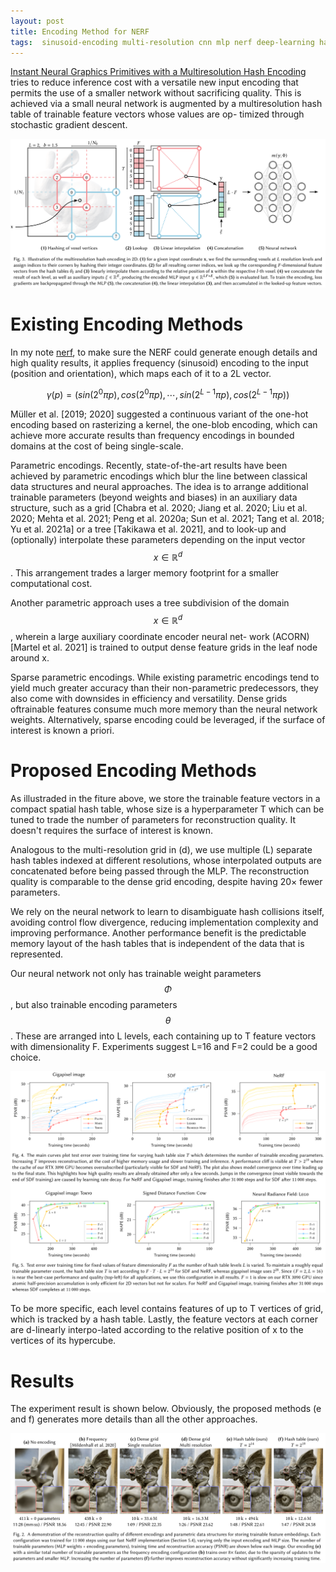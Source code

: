```yaml
---
layout: post
title: Encoding Method for NERF
tags:  sinusoid-encoding multi-resolution cnn mlp nerf deep-learning hash-encoding differential-rendering frequency-encoding
---
```

[Instant Neural Graphics Primitives with a Multiresolution Hash Encoding](http://arxiv.org/abs/2201.05989) tries to reduce inference cost with a versatile new input encoding that permits the use of a smaller network without sacrificing quality. This is achieved via a small neural network is augmented by a multiresolution hash table of trainable feature vectors whose values are op- timized through stochastic gradient descent.

![image-20220924170228559](https://raw.githubusercontent.com/zhangtemplar/zhangtemplar.github.io/master/uPic/2022_09_24_17_02_28_image-20220924170228559.png)

# Existing Encoding Methods

In my note [nerf](http://zhangtemplar.github.io/nerf/), to make sure the NERF could generate enough details and high quality results, it applies frequency (sinusoid) encoding to the input (position and orientation), which maps each of it to a 2L vector.

$$\gamma(p)=(sin(2^0\pi p),cos(2^0\pi p),\cdots,sin(2^{L-1}\pi p),cos(2^{L-1}\pi p))$$

Müller et al. [2019; 2020] suggested a continuous variant of the one-hot encoding based on rasterizing a kernel, the one-blob encoding, which can achieve more accurate results than frequency encodings in bounded domains at the cost of being single-scale.

Parametric encodings. Recently, state-of-the-art results have been achieved by parametric encodings which blur the line between classical data structures and neural approaches. The idea is to arrange additional trainable parameters (beyond weights and biases) in an auxiliary data structure, such as a grid [Chabra et al. 2020; Jiang et al. 2020; Liu et al. 2020; Mehta et al. 2021; Peng et al. 2020a; Sun et al. 2021; Tang et al. 2018; Yu et al. 2021a] or a tree [Takikawa et al. 2021], and to look-up and (optionally) interpolate these parameters depending on the input vector $$x\in\mathbb{R}^d$$. This arrangement trades a larger memory footprint for a smaller computational cost.

Another parametric approach uses a tree subdivision of the domain $$x\in\mathbb{R}^d$$, wherein a large auxiliary coordinate encoder neural net- work (ACORN) [Martel et al. 2021] is trained to output dense feature grids in the leaf node around x.

Sparse parametric encodings. While existing parametric encodings tend to yield much greater accuracy than their non-parametric predecessors, they also come with downsides in efficiency and versatility. Dense grids oftrainable features consume much more memory than the neural network weights. Alternatively, sparse encoding could be leveraged, if the surface of interest is known a priori.

# Proposed Encoding Methods

As illustraded in the fiture above, we store the trainable feature vectors in a compact spatial hash table, whose size is a hyperparameter T which can be tuned to trade the number of parameters for reconstruction quality. It doesn't requires the surface of interest is known.

Analogous to the multi-resolution grid in (d), we use multiple (L) separate hash tables indexed at different resolutions, whose interpolated outputs are concatenated before being passed through the MLP. The reconstruction quality is comparable to the dense grid encoding, despite having 20× fewer parameters.

We rely on the neural network to learn to disambiguate hash collisions itself, avoiding control flow divergence, reducing implementation complexity and improving performance. Another performance benefit is the predictable memory layout of the hash tables that is independent of the data that is represented.

Our neural network not only has trainable weight parameters $$\Phi$$, but also trainable encoding parameters $$\theta$$. These are arranged into L levels, each containing up to T feature vectors with dimensionality F. Experiments suggest L=16 and F=2 could be a good choice.

![image-20220924171153430](https://raw.githubusercontent.com/zhangtemplar/zhangtemplar.github.io/master/uPic/2022_09_24_17_11_53_image-20220924171153430.png)

To be more specific, each level contains features of up to T vertices of grid, which is tracked by a hash table. Lastly, the feature vectors at each corner are d-linearly interpo-lated according to the relative position of x to the vertices of its hypercube.

# Results

The experiment result is shown below. Obviously, the proposed methods (e and f) generates more details than all the other approaches.

![image-20220924171526157](https://raw.githubusercontent.com/zhangtemplar/zhangtemplar.github.io/master/uPic/2022_09_24_17_15_26_image-20220924171526157.png)
